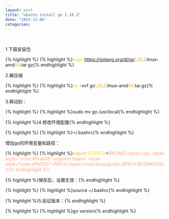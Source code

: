 ```yaml
---
layout: post
title: "ubuntu install go 1.18.3"
date: "2023-11-06"
categories: 
---
```

<p>&nbsp;</p>

<p>1.下载安装包</p>

{% highlight %}
{% highlight %}<span style="color:#ffd700">wget</span> https://golang.org/dl/go<span style="color:#f5ab35">1</span>.<span style="color:#f5ab35">18</span>.<span style="color:#f5ab35">3</span>.linux-amd<span style="color:#f5ab35">64</span>.tar.gz{% endhighlight %}

<p>2.解压缩</p>

{% highlight %}
{% highlight %}<span style="color:#ffd700">tar</span> -xvf go<span style="color:#f5ab35">1</span>.<span style="color:#f5ab35">18</span>.<span style="color:#f5ab35">3</span>.linux-amd<span style="color:#f5ab35">64</span>.tar.gz{% endhighlight %}

<p>3.移动到：</p>

{% highlight %}
{% highlight %}sudo mv go /usr/local{% endhighlight %}

<p>{% highlight %}4.修改环境配置{% endhighlight %}</p>

{% highlight %}
{% highlight %}~/.bashrc{% endhighlight %}

<p>增加go的环境变量和路径：</p>

{% highlight %}
{% highlight %}<span style="color:#f5ab35">export</span> <span style="color:#ffd700">GOPATH</span>=<span style="color:#ffa07a">$HOME</span>/go
<span style="color:#f5ab35">export</span> <span style="color:#ffd700">PATH</span>=/usr/local/go/bin:$PATH:$GOPATH/bin{% endhighlight %}

<p>{% highlight %}保存后，设置生效：{% endhighlight %}</p>

{% highlight %}
{% highlight %}source ~/.bashrc{% endhighlight %}

<p>{% highlight %}5.验证版本：{% endhighlight %}</p>

{% highlight %}
{% highlight %}go version{% endhighlight %}

